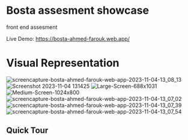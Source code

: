 # Bosta assesment showcase

front end assesment

Live Demo: https://bosta-ahmed-farouk.web.app/

# Visual Representation


![screencapture-bosta-ahmed-farouk-web-app-2023-11-04-13_08_13](https://github.com/ahmedfarouk2000/Bosta-Tracking/assets/93868173/a6f5ce9b-9685-4805-afa3-52cb8dfa0662)
![Screenshot 2023-11-04 131425](https://github.com/ahmedfarouk2000/Bosta-Tracking/assets/93868173/02c5b3af-0a0a-4c82-a7f1-efbeff25679f)
![Large-Screen-688x1031](https://github.com/ahmedfarouk2000/Bosta-Tracking/assets/93868173/c7857586-4d1a-4650-af93-9f6346673b88)
![Medium-Screen-1024x800](https://github.com/ahmedfarouk2000/Bosta-Tracking/assets/93868173/4d4d5757-60d5-4c08-a9a2-f0566ac59503)
![screencapture-bosta-ahmed-farouk-web-app-2023-11-04-13_07_02](https://github.com/ahmedfarouk2000/Bosta-Tracking/assets/93868173/ee98f4f0-8c94-4358-ba7c-8d75d0daf940)
![screencapture-bosta-ahmed-farouk-web-app-2023-11-04-13_07_39](https://github.com/ahmedfarouk2000/Bosta-Tracking/assets/93868173/d8d4b432-2d6f-4434-820c-facea6dad62a)
![screencapture-bosta-ahmed-farouk-web-app-2023-11-04-13_07_54](https://github.com/ahmedfarouk2000/Bosta-Tracking/assets/93868173/2d6e1e93-278b-4035-8225-a3883e08571b)



## Quick Tour





